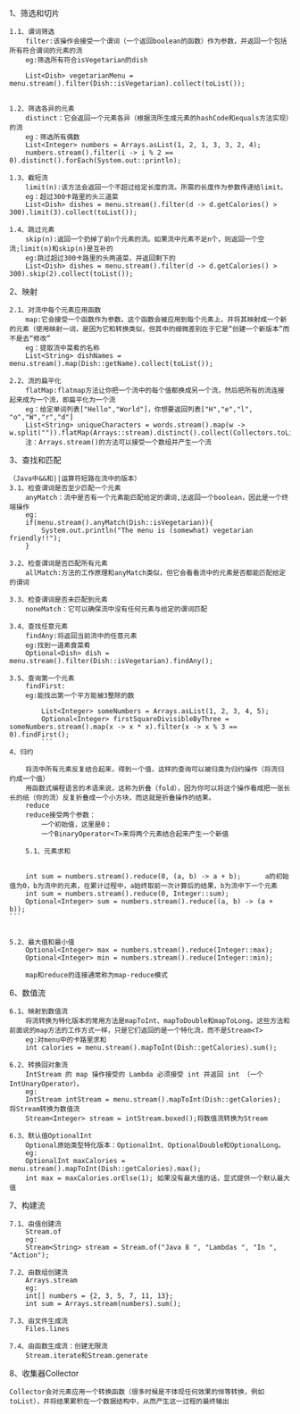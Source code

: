 1、筛选和切片

    1.1、谓词筛选
		filter:该操作会接受一个谓词（一个返回boolean的函数）作为参数，并返回一个包括所有符合谓词的元素的流
		eg:筛选所有符合isVegetarian的dish
        
        List<Dish> vegetarianMenu = menu.stream().filter(Dish::isVegetarian).collect(toList());
        
		
	1.2、筛选各异的元素
		distinct：它会返回一个元素各异（根据流所生成元素的hashCode和equals方法实现）的流
		eg：筛选所有偶数
		List<Integer> numbers = Arrays.asList(1, 2, 1, 3, 3, 2, 4); 
		numbers.stream().filter(i -> i % 2 == 0).distinct().forEach(System.out::println); 
		
	1.3、截短流
		limit(n):该方法会返回一个不超过给定长度的流。所需的长度作为参数传递给limit。
		eg：超过300卡路里的头三道菜
		List<Dish> dishes = menu.stream().filter(d -> d.getCalories() > 300).limit(3).collect(toList());
		
	1.4、跳过元素
		skip(n):返回一个扔掉了前n个元素的流。如果流中元素不足n个，则返回一个空流;limit(n)和skip(n)是互补的
		eg:跳过超过300卡路里的头两道菜，并返回剩下的
		List<Dish> dishes = menu.stream().filter(d -> d.getCalories() > 300).skip(2).collect(toList());
	
2、映射

	2.1、对流中每个元素应用函数
		map:它会接受一个函数作为参数。这个函数会被应用到每个元素上，并将其映射成一个新的元素（使用映射一词，是因为它和转换类似，但其中的细微差别在于它是“创建一个新版本”而不是去“修改”
		eg：提取流中菜肴的名称
		List<String> dishNames = menu.stream().map(Dish::getName).collect(toList());
	
	2.2、流的扁平化
		flatMap:flatmap方法让你把一个流中的每个值都换成另一个流，然后把所有的流连接起来成为一个流，即扁平化为一个流
		eg：给定单词列表["Hello","World"]，你想要返回列表["H","e","l", "o","W","r","d"]
		List<String> uniqueCharacters = words.stream().map(w -> w.split("")).flatMap(Arrays::stream).distinct().collect(Collectors.toList());
		注：Arrays.stream()的方法可以接受一个数组并产生一个流
		
3、查找和匹配

	（Java中&&和||运算符短路在流中的版本）
	3.1、检查谓词是否至少匹配一个元素
		anyMatch：流中是否有一个元素能匹配给定的谓词,法返回一个boolean，因此是一个终端操作
		eg:
		if(menu.stream().anyMatch(Dish::isVegetarian)){ 
			System.out.println("The menu is (somewhat) vegetarian friendly!!"); 
		}
		
	3.2、检查谓词是否匹配所有元素
		allMatch:方法的工作原理和anyMatch类似，但它会看看流中的元素是否都能匹配给定的谓词
	
	3.3、检查谓词是否未匹配到元素
		noneMatch：它可以确保流中没有任何元素与给定的谓词匹配

	3.4、查找任意元素
		findAny:将返回当前流中的任意元素
		eg:找到一道素食菜肴
		Optional<Dish> dish = menu.stream().filter(Dish::isVegetarian).findAny(); 
		
	3.5、查询第一个元素
		findFirst:
		eg:能找出第一个平方能被3整除的数
```
		List<Integer> someNumbers = Arrays.asList(1, 2, 3, 4, 5); 
		Optional<Integer> firstSquareDivisibleByThree = someNumbers.stream().map(x -> x * x).filter(x -> x % 3 == 0).findFirst(); 
		```
4、归约

	将流中所有元素反复结合起来，得到一个值，这样的查询可以被归类为归约操作（将流归约成一个值）
	用函数式编程语言的术语来说，这称为折叠（fold），因为你可以将这个操作看成把一张长长的纸（你的流）反复折叠成一个小方块，而这就是折叠操作的结果。
	reduce	
	reduce接受两个参数：
		一个初始值，这里是0； 
		一个BinaryOperator<T>来将两个元素结合起来产生一个新值
        
	5.1、元素求和
    
   ```
		int sum = numbers.stream().reduce(0, (a, b) -> a + b);		a的初始值为0，b为流中的元素，在累计过程中，a始终取前一次计算后的结果，b为流中下一个元素
		int sum = numbers.stream().reduce(0, Integer::sum);
		Optional<Integer> sum = numbers.stream().reduce((a, b) -> (a + b));
    ```    
	
    
	5.2、最大值和最小值
		Optional<Integer> max = numbers.stream().reduce(Integer::max);
		Optional<Integer> min = numbers.stream().reduce(Integer::min);
		
		map和reduce的连接通常称为map-reduce模式
		
6、数值流

	6.1、映射到数值流
		将流转换为特化版本的常用方法是mapToInt、mapToDouble和mapToLong。这些方法和前面说的map方法的工作方式一样，只是它们返回的是一个特化流，而不是Stream<T>
		eg:对menu中的卡路里求和
		int calories = menu.stream().mapToInt(Dish::getCalories).sum();
		
	6.2、转换回对象流
		IntStream 的 map 操作接受的 Lambda 必须接受 int 并返回 int （一个IntUnaryOperator）。
		eg:
		IntStream intStream = menu.stream().mapToInt(Dish::getCalories); 将Stream转换为数值流
		Stream<Integer> stream = intStream.boxed();将数值流转换为Stream
		
	6.3、默认值OptionalInt
		Optional原始类型特化版本：OptionalInt、OptionalDouble和OptionalLong。
		eg:
		OptionalInt maxCalories = menu.stream().mapToInt(Dish::getCalories).max(); 
		int max = maxCalories.orElse(1); 如果没有最大值的话，显式提供一个默认最大值
		
7、构建流
	
	7.1、由值创建流
		Stream.of
		eg:
		Stream<String> stream = Stream.of("Java 8 ", "Lambdas ", "In ", "Action");
		
	7.2、由数组创建流
		Arrays.stream
		eg:
		int[] numbers = {2, 3, 5, 7, 11, 13};
		int sum = Arrays.stream(numbers).sum();
		
	7.3、由文件生成流
		Files.lines
	
	7.4、由函数生成流：创建无限流 
		Stream.iterate和Stream.generate
			
8、收集器Collector

	Collector会对元素应用一个转换函数（很多时候是不体现任何效果的恒等转换，例如toList），并将结果累积在一个数据结构中，从而产生这一过程的最终输出
			
		
		
		
		
		
		
		
		
		
		
		
		
		
		
		
		
		